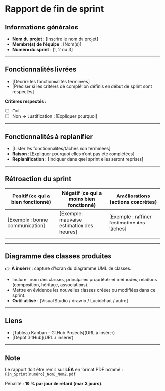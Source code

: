 # Rapport de fin de sprint

## Informations générales
- **Nom du projet** : [Inscrire le nom du projet]  
- **Membre(s) de l’équipe** : [Nom(s)]  
- **Numéro du sprint** : [1, 2 ou 3]  

---

## Fonctionnalités livrées
- [Décrire les fonctionnalités terminées]  
- [Préciser si les critères de complétion définis en début de sprint sont respectés]  

**Critères respectés :**  
- [ ] Oui  
- [ ] Non → Justification : [Expliquer pourquoi]  

---

## Fonctionnalités à replanifier
- [Lister les fonctionnalités/tâches non terminées]  
- **Raison** : [Expliquer pourquoi elles n’ont pas été complétées]  
- **Replanification** : [Indiquer dans quel sprint elles seront reprises]  

---

## Rétroaction du sprint
| Positif (ce qui a bien fonctionné) | Négatif (ce qui a moins bien fonctionné) | Améliorations (actions concrètes) |
|-----------------------------------|------------------------------------------|-----------------------------------|
| [Exemple : bonne communication]   | [Exemple : mauvaise estimation des heures] | [Exemple : raffiner l’estimation des tâches] |
|                                   |                                          |                                   |

---

## Diagramme des classes produites
👉 **À insérer** : capture d’écran du diagramme UML de classes.  
- Inclure : nom des classes, principales propriétés et méthodes, relations (composition, héritage, associations).  
- Mettre en évidence les nouvelles classes créées ou modifiées dans ce sprint.  
- **Outil utilisé** : [Visual Studio / draw.io / Lucidchart / autre]  

---

## Liens
- [Tableau Kanban – GitHub Projects](URL à insérer)  
- [Dépôt GitHub](URL à insérer)  

---

## Note
Le rapport doit être remis sur **LÉA** en format PDF nommé :  
`Fin_Sprint[numéro]_Nom1_Nom2.pdf`  

Pénalité : **10 % par jour de retard (max 3 jours)**.  
